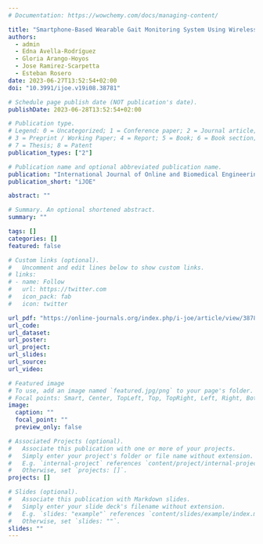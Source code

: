 ```yaml
---
# Documentation: https://wowchemy.com/docs/managing-content/

title: "Smartphone-Based Wearable Gait Monitoring System Using Wireless Inertial Sensors"
authors:
  - admin
  - Edna Avella-Rodríguez 
  - Gloria Arango-Hoyos 
  - Jose Ramirez-Scarpetta
  - Esteban Rosero
date: 2023-06-27T13:52:54+02:00
doi: "10.3991/ijoe.v19i08.38781"

# Schedule page publish date (NOT publication's date).
publishDate: 2023-06-28T13:52:54+02:00

# Publication type.
# Legend: 0 = Uncategorized; 1 = Conference paper; 2 = Journal article;
# 3 = Preprint / Working Paper; 4 = Report; 5 = Book; 6 = Book section;
# 7 = Thesis; 8 = Patent
publication_types: ["2"]

# Publication name and optional abbreviated publication name.
publication: "International Journal of Online and Biomedical Engineering"
publication_short: "iJOE"

abstract: ""

# Summary. An optional shortened abstract.
summary: ""

tags: []
categories: []
featured: false

# Custom links (optional).
#   Uncomment and edit lines below to show custom links.
# links:
# - name: Follow
#   url: https://twitter.com
#   icon_pack: fab
#   icon: twitter

url_pdf: "https://online-journals.org/index.php/i-joe/article/view/38781/13441"
url_code:
url_dataset:
url_poster:
url_project:
url_slides:
url_source:
url_video:

# Featured image
# To use, add an image named `featured.jpg/png` to your page's folder. 
# Focal points: Smart, Center, TopLeft, Top, TopRight, Left, Right, BottomLeft, Bottom, BottomRight.
image:
  caption: ""
  focal_point: ""
  preview_only: false

# Associated Projects (optional).
#   Associate this publication with one or more of your projects.
#   Simply enter your project's folder or file name without extension.
#   E.g. `internal-project` references `content/project/internal-project/index.md`.
#   Otherwise, set `projects: []`.
projects: []

# Slides (optional).
#   Associate this publication with Markdown slides.
#   Simply enter your slide deck's filename without extension.
#   E.g. `slides: "example"` references `content/slides/example/index.md`.
#   Otherwise, set `slides: ""`.
slides: ""
---
```

